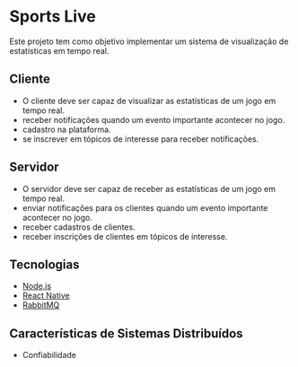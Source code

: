 # Sports Live

Este projeto tem como objetivo implementar um sistema de visualização de estatísticas em tempo real.

## Cliente

- O cliente deve ser capaz de visualizar as estatísticas de um jogo em tempo real.
- receber notificações quando um evento importante acontecer no jogo.
- cadastro na plataforma.
- se inscrever em tópicos de interesse para receber notificações.

## Servidor

-  O servidor deve ser capaz de receber as estatísticas de um jogo em tempo real.
-  enviar notificações para os clientes quando um evento importante acontecer no jogo.
-  receber cadastros de clientes.
-  receber inscrições de clientes em tópicos de interesse.

## Tecnologias

- [Node.js](https://nodejs.org/en/)
- [React Native](https://reactnative.dev/)
- [RabbitMQ](https://www.rabbitmq.com/)

## Características de Sistemas Distribuídos

- Confiabilidade


